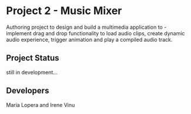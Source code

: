 # Project 2 - Music Mixer
Authoring project to design and build a multimedia application to - implement drag and drop functionality to load audio clips, create dynamic audio experience, trigger animation and play a compiled audio track.

## Project Status
still in development...

## Developers
Maria Lopera and Irene Vinu
